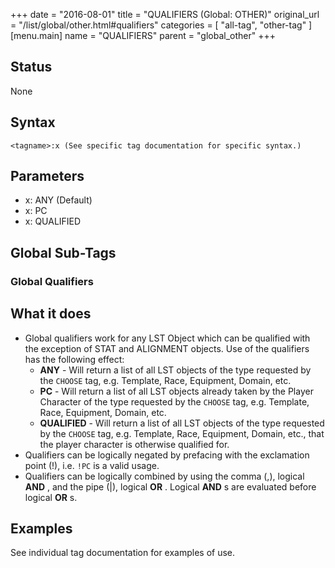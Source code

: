 +++
date = "2016-08-01"
title = "QUALIFIERS (Global: OTHER)"
original_url = "/list/global/other.html#qualifiers"
categories = [ "all-tag", "other-tag" ]
[menu.main]
    name = "QUALIFIERS"
    parent = "global_other"
+++

## Status

None

## Syntax

`<tagname>:x
(See specific tag documentation for specific syntax.)`

## Parameters

-   x: ANY (Default)
-   x: PC
-   x: QUALIFIED



Global Sub-Tags
---------------

### <span id="qualifiers"></span> Global Qualifiers

What it does
------------

-   Global qualifiers work for any LST Object which can be qualified
    with the exception of STAT and ALIGNMENT objects. Use of the
    qualifiers has the following effect:
    -   **ANY** - Will return a list of all LST objects of the type
        requested by the `CHOOSE` tag, e.g. Template, Race, Equipment,
        Domain, etc.
    -   **PC** - Will return a list of all LST objects already taken by
        the Player Character of the type requested by the `CHOOSE`
        tag, e.g. Template, Race, Equipment, Domain, etc.
    -   **QUALIFIED** - Will return a list of all LST objects of the
        type requested by the `CHOOSE` tag, e.g. Template, Race,
        Equipment, Domain, etc., that the player character is otherwise
        qualified for.
-   Qualifiers can be logically negated by prefacing with the
    exclamation point (!), i.e. `!PC` is a valid usage.
-   Qualifiers can be logically combined by using the comma (,), logical
    **AND** , and the pipe (|), logical **OR** . Logical **AND** s are
    evaluated before logical **OR** s.

Examples
--------

See individual tag documentation for examples of use.

